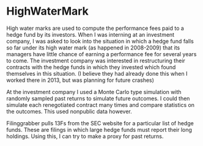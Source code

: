 # HighWaterMark
High water marks are used to compute the performance fees paid to a hedge fund by its investors. When I was interning at an investment company, I was asked to look into the situation in which a hedge fund falls so far under its high water mark (as happened in 2008-2009) that its managers have little chance of earning a performance fee for several years to come. The investment company was interested in restructuring their contracts with the hedge funds in which they invested which found themselves in this situation. (I believe they had already done this when I worked there in 2013, but was planning for future crashes)

At the investment company I used a Monte Carlo type simulation with randomly sampled past returns to simulate future outcomes. I could then simulate each renegotiated contract many times and compare statistics on the outcomes. This used nonpublic data however.

Filinggrabber pulls 13Fs from the SEC website for a particular list of hedge funds. These are filings in which large hedge funds must report their long holdings. Using this, I can try to make a proxy for past returns. 


